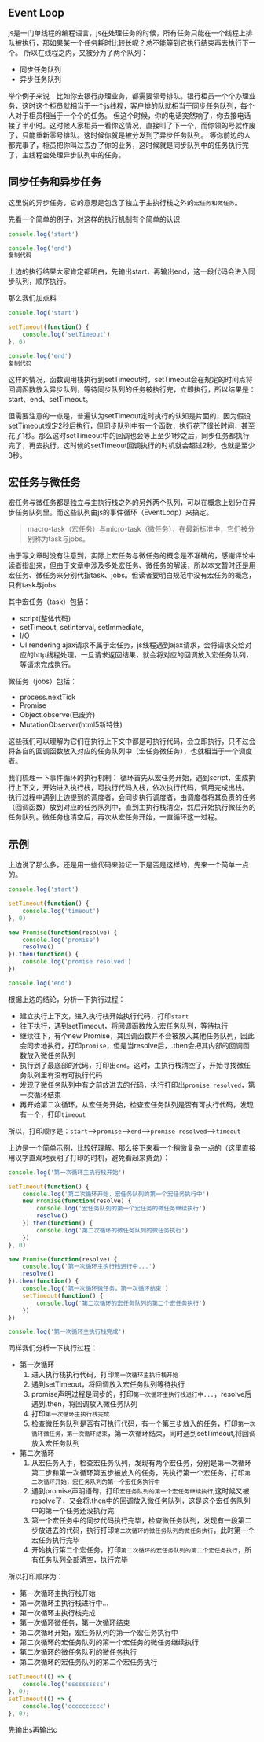## Event Loop

js是一门单线程的编程语言，js在处理任务的时候，所有任务只能在一个线程上排队被执行，那如果某一个任务耗时比较长呢？总不能等到它执行结束再去执行下一个。 所以在线程之内，又被分为了两个队列：

- 同步任务队列
- 异步任务队列

举个例子来说：比如你去银行办理业务，都需要领号排队。银行柜员一个个办理业务，这时这个柜员就相当于一个js线程，客户排的队就相当于同步任务队列，每个人对于柜员相当于一个个的任务。 但这个时候，你的电话突然响了，你去接电话接了半小时。这时候人家柜员一看你这情况，直接叫了下一个，而你领的号就作废了，只能重新零号排队。这时候你就是被分发到了异步任务队列。 等你前边的人都完事了，柜员把你叫过去办了你的业务，这时候就是同步队列中的任务执行完了，主线程会处理异步队列中的任务。

## 同步任务和异步任务

这里说的异步任务，它的意思是包含了独立于主执行栈之外的`宏任务和微任务`。

先看一个简单的例子，对这样的执行机制有个简单的认识:

```javascript
console.log('start')

console.log('end')
复制代码
```

上边的执行结果大家肯定都明白，先输出start，再输出end，这一段代码会进入同步队列，顺序执行。

那么我们加点料：

```javascript
console.log('start')

setTimeout(function() {
    console.log('setTimeout')
}, 0)

console.log('end')
复制代码
```

这样的情况，函数调用栈执行到setTimeout时，setTimeout会在规定的时间点将回调函数放入异步队列，等待同步队列的任务被执行完，立即执行，所以结果是：start、end、setTimeout。

但需要注意的一点是，普遍认为setTimeout定时执行的认知是片面的，因为假设setTimeout规定2秒后执行，但同步队列中有一个函数，执行花了很长时间，甚至花了1秒。那么这时setTimeout中的回调也会等上至少1秒之后，同步任务都执行完了，再去执行。这时候的setTimeout回调执行的时机就会超过2秒，也就是至少3秒。

## 宏任务与微任务

宏任务与微任务都是独立与主执行栈之外的另外两个队列，可以在概念上划分在异步任务队列里。而这些队列由js的事件循环（EventLoop）来搞定。

> macro-task（宏任务）与micro-task（微任务），在最新标准中，它们被分别称为task与jobs。

由于写文章时没有注意到，实际上宏任务与微任务的概念是不准确的，感谢评论中读者指出来，但由于文章中涉及多处宏任务、微任务的解读，所以本文暂时还是用宏任务、微任务来分别代指task、jobs。但读者要明白规范中没有宏任务的概念，只有task与jobs

其中宏任务（task）包括：

- script(整体代码)
- setTimeout, setInterval, setImmediate,
- I/O
- UI rendering ajax请求不属于宏任务，js线程遇到ajax请求，会将请求交给对应的http线程处理，一旦请求返回结果，就会将对应的回调放入宏任务队列，等请求完成执行。

微任务（jobs）包括：

- process.nextTick
- Promise
- Object.observe(已废弃)
- MutationObserver(html5新特性)

这些我们可以理解为它们在执行上下文中都是可执行代码，会立即执行，只不过会将各自的回调函数放入对应的任务队列中（宏任务微任务），也就相当于一个调度者。

我们梳理一下事件循环的执行机制： 循环首先从宏任务开始，遇到script，生成执行上下文，开始进入执行栈，可执行代码入栈，依次执行代码，调用完成出栈。 执行过程中遇到上边提到的调度者，会同步执行调度者，由调度者将其负责的任务（回调函数）放到对应的任务队列中，直到主执行栈清空，然后开始执行微任务的任务队列。微任务也清空后，再次从宏任务开始，一直循环这一过程。

## 示例

上边说了那么多，还是用一些代码来验证一下是否是这样的，先来一个简单一点的。

```javascript
console.log('start')

setTimeout(function() {
    console.log('timeout')
}, 0)

new Promise(function(resolve) {
    console.log('promise')
    resolve()
}).then(function() {
    console.log('promise resolved')
})

console.log('end')
```

根据上边的结论，分析一下执行过程：

- 建立执行上下文，进入执行栈开始执行代码，打印`start`
- 往下执行，遇到setTimeout，将回调函数放入宏任务队列，等待执行
- 继续往下，有个new Promise，其回调函数并不会被放入其他任务队列，因此会同步地执行，打印`promise`，但是当resolve后，.then会把其内部的回调函数放入微任务队列
- 执行到了最底部的代码，打印出`end`。这时，主执行栈清空了，开始寻找微任务队列里有没有可执行代码
- 发现了微任务队列中有之前放进去的代码，执行打印出`promise resolved`，第一次循环结束
- 再开始第二次循环，从宏任务开始，检查宏任务队列是否有可执行代码，发现有一个，打印`timeout`

所以，打印顺序是：`start`-->`promise`-->`end`-->`promise resolved`-->`timeout`

上边是一个简单示例，比较好理解。那么接下来看一个稍微复杂一点的（这里直接用汉字直观地表明了打印的时机，避免看起来费劲）：

```javascript
console.log('第一次循环主执行栈开始')

setTimeout(function() {
    console.log('第二次循环开始，宏任务队列的第一个宏任务执行中')
    new Promise(function(resolve) {
        console.log('宏任务队列的第一个宏任务的微任务继续执行')
        resolve()
    }).then(function() {
        console.log('第二次循环的微任务队列的微任务执行')
    })
}, 0)

new Promise(function(resolve) {
    console.log('第一次循环主执行栈进行中...')
    resolve()
}).then(function() {
    console.log('第一次循环微任务，第一次循环结束')
    setTimeout(function() {
        console.log('第二次循环的宏任务队列的第二个宏任务执行')
    })
})

console.log('第一次循环主执行栈完成')
```

同样我们分析一下执行过程：

- 第一次循环
  1. 进入执行栈执行代码，打印`第一次循环主执行栈开始`
  2. 遇到setTimeout，将回调放入宏任务队列等待执行
  3. promise声明过程是同步的，打印`第一次循环主执行栈进行中...`，resolve后遇到.then，将回调放入微任务队列
  4. 打印`第一次循环主执行栈完成`
  5. 检查微任务队列是否有可执行代码，有一个第三步放入的任务，打印`第一次循环微任务，第一次循环结束`，第一次循环结束，同时遇到setTimeout,将回调放入宏任务队列
- 第二次循环
  1. 从宏任务入手，检查宏任务队列，发现有两个宏任务，分别是第一次循环第二步和第一次循环第五步被放入的任务，先执行第一个宏任务，打印`第二次循环开始，宏任务队列的第一个宏任务执行中`
  2. 遇到promise声明语句，打印`宏任务队列的第一个宏任务继续执行`,这时候又被resolve了，又会将.then中的回调放入微任务队列，这是这个宏任务队列中的第一个任务还没执行完
  3. 第一个宏任务中的同步代码执行完毕，检查微任务队列，发现有一段第二步放进去的代码，执行打印`第二次循环的微任务队列的微任务执行`，此时第一个宏任务执行完毕
  4. 开始执行第二个宏任务，打印`第二次循环的宏任务队列的第二个宏任务执行`，所有任务队列全部清空，执行完毕

所以打印顺序为：

- 第一次循环主执行栈开始
- 第一次循环主执行栈进行中...
- 第一次循环主执行栈完成
- 第一次循环微任务，第一次循环结束
- 第二次循环开始，宏任务队列的第一个宏任务执行中
- 第二次循环的宏任务队列的第一个宏任务的微任务继续执行
- 第二次循环的微任务队列的微任务执行
- 第二次循环的宏任务队列的第二个宏任务执行

```javascript
setTimeout(() => {
    console.log('ssssssssss')
}, 0);
setTimeout(() => {
    console.log('cccccccccc')      
}, 0);
```

先输出s再输出c